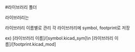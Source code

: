 #라이브러리 폴더

라이브러리는

라이브러리 이름별로 관리
각 라이브러리에 symbol, footprint로 저장

ex)
[라이브러리 이름]/[symbol.kicad_sym]\n
[라이브러리 이름]/[footprint.kicad_mod]
